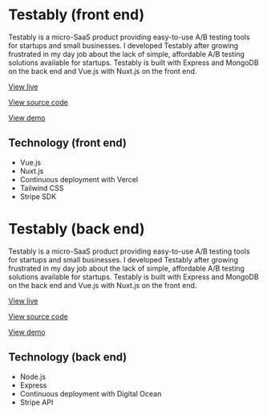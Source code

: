 # Testably (front end)

Testably is a micro-SaaS product providing easy-to-use A/B testing tools for startups and small businesses. I developed Testably after growing frustrated in my day job about the lack of simple, affordable A/B testing solutions available for startups. Testably is built with Express and MongoDB on the back end and Vue.js with Nuxt.js on the front end.


[View live](testably-co-front-end.vercel.app)

[View source code](https://github.com/willgardner9/testably.co-front-end)

[View demo](https://www.youtube.com/watch?v=GgGV66XkDKk)

## Technology (front end)

- Vue.js
- Nuxt.js
- Continuous deployment with Vercel
- Tailwind CSS
- Stripe SDK


# Testably (back end)

Testably is a micro-SaaS product providing easy-to-use A/B testing tools for startups and small businesses. I developed Testably after growing frustrated in my day job about the lack of simple, affordable A/B testing solutions available for startups. Testably is built with Express and MongoDB on the back end and Vue.js with Nuxt.js on the front end.


[View live](http://testably.co/)

[View source code](https://github.com/willgardner9/testably.co-back-end)

[View demo](https://www.youtube.com/watch?v=GgGV66XkDKk)

## Technology (back end)

- Node.js
- Express
- Continuous deployment with Digital Ocean
- Stripe API

